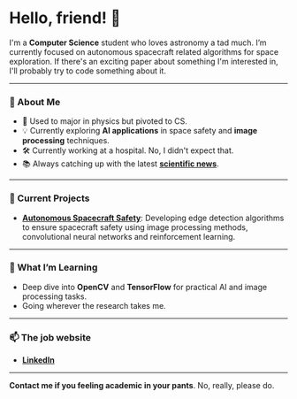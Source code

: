 # Hello, friend! 🤖

I'm a **Computer Science** student who loves astronomy a tad much. I’m currently focused on autonomous spacecraft related algorithms for space exploration. If there's an exciting paper about something I'm interested in, I'll probably try to code something about it.

---

### 🚀 About Me

- 🍎 Used to major in physics but pivoted to CS.
- 💡 Currently exploring **AI applications** in space safety and **image processing** techniques.
- 🛠️ Currently working at a hospital. No, I didn't expect that.
- 📚 Always catching up with the latest **[scientific news](https://sciencex.com/)**.

---

### 🔭 Current Projects

- **[Autonomous Spacecraft Safety](https://github.com/username/autonomous-spacecraft-safety)**: Developing edge detection algorithms to ensure spacecraft safety using image processing methods, convolutional neural networks and reinforcement learning.

---

### 🌱 What I’m Learning

- Deep dive into **OpenCV** and **TensorFlow** for practical AI and image processing tasks.
- Going wherever the research takes me.

---

### 📫 The job website

- **[LinkedIn](https://linkedin.com/in/pedrohfsantana)** 

---

**Contact me if you feeling academic in your pants**. No, really, please do.
